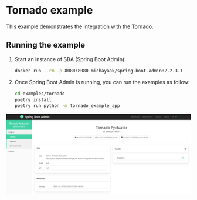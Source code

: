 # Tornado example
This example demonstrates the integration with the [Tornado](https://www.tornadoweb.org/).

## Running the example
1. Start an instance of SBA (Spring Boot Admin):
    ```sh
    docker run --rm -p 8080:8080 michayaak/spring-boot-admin:2.2.3-1
    ```
2. Once Spring Boot Admin is running, you can run the examples as follow:
    ```sh
    cd examples/tornado
    poetry install
    poetry run python -m tornado_example_app
    ``` 

![tornado Example](../images/tornado.png)

